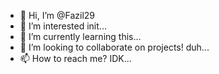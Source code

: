 - 👋 Hi, I’m @Fazil29
- 👀 I’m interested init...
- 🌱 I’m currently learning this...
- 💞️ I’m looking to collaborate on projects! duh...
- 📫 How to reach me? IDK...

<!---
Fazil29/Fazil29 is a ✨ special ✨ repository because its `README.md` (this file) appears on your GitHub profile.
You can click the Preview link to take a look at your changes.
--->
